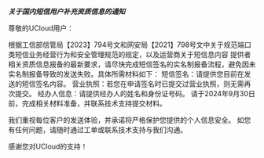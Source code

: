 ***关于国内短信用户补充资质信息的通知***

尊敬的UCloud用户：

根据工信部信管局【2023】794号文和网安局【2021】798号文中关于规范端口类短信业务经营行为和安全管理规范的规定，以及运营商关于短信息内容
提供者相关资质信息报备的最新要求，请尽快完成短信签名的实名制报备流程，避免因未实名制报备导致的发送失败。具体所需材料如下：
短信签名：请提供您目前在发送的短信签名内容。
营业执照：若您在申请签名时已提交过营业执照，则无需再次提交。
经办人信息：请提供经办人的姓名和身份证号码。
请于2024年9月30日前，完成相关材料准备，并联系技术支持提交材料。

我们重视每位客户的发送体验，并承诺将严格保护您提供的个人信息安全。	如您有任何问题，请随时通过工单或联系技术支持与我们沟通。

感谢您对UCloud的支持！
